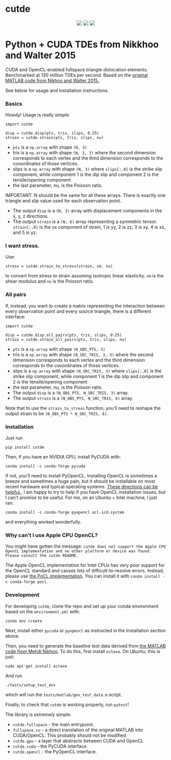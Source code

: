 # cutde

<p align=center>
    <a target="_blank" href="https://www.python.org/downloads/" title="Python version"><img src="https://img.shields.io/badge/python-%3E=_3.6-green.svg"></a>
    <a target="_blank" href="https://pypi.org/project/cutde/" title="PyPI version"><img src="https://img.shields.io/pypi/v/cutde?logo=pypi"></a>
    <!-- <a target="_blank" href="https://pypi.org/project/cutde/" title="PyPI"><img src="https://img.shields.io/pypi/dm/cutde"></a> -->
    <a target="_blank" href="LICENSE" title="License: MIT"><img src="https://img.shields.io/badge/License-MIT-blue.svg"></a>
</a>

# Python + CUDA TDEs from Nikkhoo and Walter 2015

CUDA and OpenCL-enabled fullspace triangle dislocation elements. Benchmarked at 130 million TDEs per second. Based on the [original MATLAB code from Nikhoo and Walter 2015.](https://volcanodeformation.com/software).

See below for usage and installation instructions.

### Basics

Howdy! Usage is really simple:

```
import cutde

disp = cutde.disp(pts, tris, slips, 0.25)
strain = cutde.strain(pts, tris, slips, nu)
```

* `pts` is a `np.array` with shape `(N, 3)`
* tris is a `np.array` with shape `(N, 3, 3)` where the second dimension corresponds to each vertex and the third dimension corresponds to the cooordinates of those vertices.
* slips is a `np.array` with shape `(N, 3)` where `slips[:,0]` is the strike slip component, while component 1 is the dip slip and component 2 is the tensile/opening component.
* the last parameter, nu, is the Poisson ratio. 

IMPORTANT: N should be the same for all these arrays. There is exactly one triangle and slip value used for each observation point. 

* The output `disp` is a `(N, 3)` array with displacement components in the x, y, z directions.
* The output `strain` is a `(N, 6)` array representing a symmetric tensor. `strain[:,0]` is the xx component of strain, 1 is yy, 2 is zz, 3 is xy, 4 is xz, and 5 is  yz.

### I want stress.

Use:

```
stress = cutde.strain_to_stress(strain, sm, nu)
```

to convert from stress to strain assuming isotropic linear elasticity. `sm` is the shear modulus and `nu` is the Poisson ratio.

### All pairs

If, instead, you want to create a matrix representing the interaction between every observation point and every source triangle, there is a different interface:

```
import cutde

disp = cutde.disp_all_pairs(pts, tris, slips, 0.25)
strain = cutde.strain_all_pairs(pts, tris, slips, nu)
```

* `pts` is a `np.array` with shape `(N_OBS_PTS, 3)`
* tris is a `np.array` with shape `(N_SRC_TRIS, 3, 3)` where the second dimension corresponds to each vertex and the third dimension corresponds to the cooordinates of those vertices.
* slips is a `np.array` with shape `(N_SRC_TRIS, 3)` where `slips[:,0]` is the strike slip component, while component 1 is the dip slip and component 2 is the tensile/opening component.
* the last parameter, nu, is the Poisson ratio. 
* The output `disp` is a `(N_OBS_PTS, N_SRC_TRIS, 3)` array.
* The output `strain` is a `(N_OBS_PTS, N_SRC_TRIS, 6)` array.

Note that to use the `strain_to_stress` function, you'll need to reshape the output strain to be `(N_OBS_PTS * N_SRC_TRIS, 6)`.

### Installation

Just run 
```
pip install cutde
```

Then, if you have an NVIDIA GPU, install PyCUDA with:

```
conda install -c conda-forge pycuda
```

If not, you'll need to install PyOpenCL. Installing OpenCL is sometimes a breeze and sometimes a huge pain, but it should be installable on most recent hardware and typical operating systems. [These directions can be helpful.](https://documen.tician.de/pyopencl/misc.html#installing-from-conda-forge). I am happy to try to help if you have OpenCL installation issues, but I can't promise to be useful. For me, on an Ubuntu + Intel machine, I just ran:
```
conda install -c conda-forge pyopencl ocl-icd-system
```
and everything worked wonderfully.

### Why can't I use Apple CPU OpenCL?

You might have gotten the message: `cutde does not support the Apple CPU OpenCL implementation and no other platform or device was found. Please consult the cutde README.`

The Apple OpenCL implementation for Intel CPUs has very poor support for the OpenCL standard and causes lots of difficult-to-resolve errors. Instead, please use [the PoCL implementation](http://portablecl.org/). You can install it with `conda install -c conda-forge pocl`.

### Development

For developing `cutde`, clone the repo and set up your conda environment based on the `environment.yml` with:

```
conda env create
```

Next, install either `pycuda` or `pyopencl` as instructed in the Installation section above.

Then, you need to generate the baseline test data derived from [the MATLAB code from Mehdi Nikhoo](https://volcanodeformation.com/software). To do this, first install `octave`. On Ubuntu, this is just:

```
sudo apt-get install octave
```

And run 

```
./tests/setup_test_env
```

which will run the `tests/matlab/gen_test_data.m` script.

Finally, to check that `cutde` is working properly, run `pytest`!

The library is extremely simple:
* `cutde.fullspace` - the main entrypoint.
* `fullspace.cu` - a direct translation of the original MATLAB into CUDA/OpenCL. This probably should not be modified.
* `cutde.gpu` - a layer that abstracts between CUDA and OpenCL
* `cutde.cuda` - the PyCUDA interface.
* `cutde.opencl` - the PyOpenCL interface.
